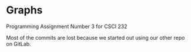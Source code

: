 # Graphs
Programming Assignment Number 3 for CSCI 232

Most of the commits are lost because we started out using our other repo on GitLab.
